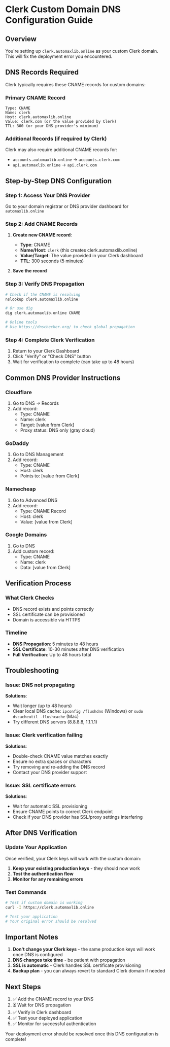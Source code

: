 # Clerk Custom Domain DNS Configuration Guide

## Overview
You're setting up `clerk.automaxlib.online` as your custom Clerk domain. This will fix the deployment error you encountered.

## DNS Records Required

Clerk typically requires these CNAME records for custom domains:

### Primary CNAME Record
```
Type: CNAME
Name: clerk
Host: clerk.automaxlib.online
Value: clerk.com (or the value provided by Clerk)
TTL: 300 (or your DNS provider's minimum)
```

### Additional Records (if required by Clerk)
Clerk may also require additional CNAME records for:
- `accounts.automaxlib.online` → `accounts.clerk.com`
- `api.automaxlib.online` → `api.clerk.com`

## Step-by-Step DNS Configuration

### Step 1: Access Your DNS Provider
Go to your domain registrar or DNS provider dashboard for `automaxlib.online`

### Step 2: Add CNAME Records
1. **Create new CNAME record**:
   - **Type**: CNAME
   - **Name/Host**: `clerk` (this creates clerk.automaxlib.online)
   - **Value/Target**: The value provided in your Clerk dashboard
   - **TTL**: 300 seconds (5 minutes)

2. **Save the record**

### Step 3: Verify DNS Propagation
```bash
# Check if the CNAME is resolving
nslookup clerk.automaxlib.online

# Or use dig
dig clerk.automaxlib.online CNAME

# Online tools
# Use https://dnschecker.org/ to check global propagation
```

### Step 4: Complete Clerk Verification
1. Return to your Clerk Dashboard
2. Click "Verify" or "Check DNS" button
3. Wait for verification to complete (can take up to 48 hours)

## Common DNS Provider Instructions

### Cloudflare
1. Go to DNS → Records
2. Add record:
   - Type: CNAME
   - Name: clerk
   - Target: [value from Clerk]
   - Proxy status: DNS only (gray cloud)

### GoDaddy
1. Go to DNS Management
2. Add record:
   - Type: CNAME
   - Host: clerk
   - Points to: [value from Clerk]

### Namecheap
1. Go to Advanced DNS
2. Add record:
   - Type: CNAME Record
   - Host: clerk
   - Value: [value from Clerk]

### Google Domains
1. Go to DNS
2. Add custom record:
   - Type: CNAME
   - Name: clerk
   - Data: [value from Clerk]

## Verification Process

### What Clerk Checks
- DNS record exists and points correctly
- SSL certificate can be provisioned
- Domain is accessible via HTTPS

### Timeline
- **DNS Propagation**: 5 minutes to 48 hours
- **SSL Certificate**: 10-30 minutes after DNS verification
- **Full Verification**: Up to 48 hours total

## Troubleshooting

### Issue: DNS not propagating
**Solutions**:
- Wait longer (up to 48 hours)
- Clear local DNS cache: `ipconfig /flushdns` (Windows) or `sudo dscacheutil -flushcache` (Mac)
- Try different DNS servers (8.8.8.8, 1.1.1.1)

### Issue: Clerk verification failing
**Solutions**:
- Double-check CNAME value matches exactly
- Ensure no extra spaces or characters
- Try removing and re-adding the DNS record
- Contact your DNS provider support

### Issue: SSL certificate errors
**Solutions**:
- Wait for automatic SSL provisioning
- Ensure CNAME points to correct Clerk endpoint
- Check if your DNS provider has SSL/proxy settings interfering

## After DNS Verification

### Update Your Application
Once verified, your Clerk keys will work with the custom domain:

1. **Keep your existing production keys** - they should now work
2. **Test the authentication flow**
3. **Monitor for any remaining errors**

### Test Commands
```bash
# Test if custom domain is working
curl -I https://clerk.automaxlib.online

# Test your application
# Your original error should be resolved
```

## Important Notes

1. **Don't change your Clerk keys** - the same production keys will work once DNS is configured
2. **DNS changes take time** - be patient with propagation
3. **SSL is automatic** - Clerk handles SSL certificate provisioning
4. **Backup plan** - you can always revert to standard Clerk domain if needed

## Next Steps

1. ✅ Add the CNAME record to your DNS
2. ⏳ Wait for DNS propagation
3. ✅ Verify in Clerk dashboard
4. ✅ Test your deployed application
5. ✅ Monitor for successful authentication

Your deployment error should be resolved once this DNS configuration is complete!
